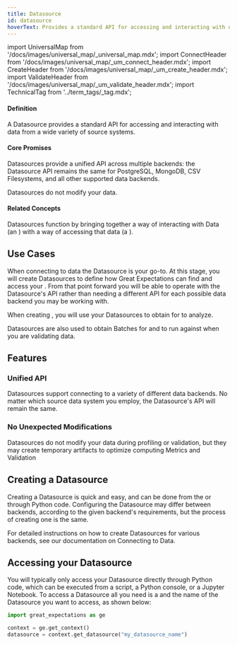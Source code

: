```yaml
---
title: Datasource
id: datasource
hoverText: Provides a standard API for accessing and interacting with data from a wide variety of source systems.
---
```


import UniversalMap from '/docs/images/universal_map/_universal_map.mdx';
import ConnectHeader from '/docs/images/universal_map/_um_connect_header.mdx';
import CreateHeader from '/docs/images/universal_map/_um_create_header.mdx';
import ValidateHeader from '/docs/images/universal_map/_um_validate_header.mdx';
import TechnicalTag from '../term_tags/_tag.mdx';

<UniversalMap setup='inactive' connect='active' create='active' validate='active'/>

#### Definition

A Datasource provides a standard API for accessing and interacting with data from a wide variety of source systems.

#### Core Promises

Datasources provide a unified API across multiple backends: the Datasource API remains the same for PostgreSQL, MongoDB, CSV Filesystems, and all other supported data backends.  

Datasources do not modify your data.

#### Related Concepts

Datasources function by bringing together a way of interacting with Data (an <TechnicalTag relative="../" tag="execution_engine" text="Execution Engine" />) with a way of accessing that data (a <TechnicalTag relative="../" tag="data_connector" text="Data Connector." />).

## Use Cases

<ConnectHeader/>

When connecting to data the Datasource is your go-to.  At this stage, you will create Datasources to define how Great Expectations can find and access your <TechnicalTag relative="../" tag="data_asset" text="Data Assets." />.  From that point forward you will be able to operate with the Datasource's API rather than needing a different API for each possible data backend you may be working with.

<CreateHeader/>

When creating <TechnicalTag relative="../" tag="expectation" text="Expectations" />, you will use your Datasources to obtain <TechnicalTag relative="../" tag="batch" text="Batches" /> for <TechnicalTag relative="../" tag="profiler" text="Profilers" /> to analyze.

<ValidateHeader/>

Datasources are also used to obtain Batches for <TechnicalTag relative="../" tag="expectation_suite" text="Expectation Suites" /> and <TechnicalTag relative="../" tag="validator" text="Validators" /> to run against when you are validating data.

## Features

### Unified API

Datasources support connecting to a variety of different data backends.  No matter which source data system you employ, the Datasource's API will remain the same.

### No Unexpected Modifications

Datasources do not modify your data during profiling or validation, but they may create temporary artifacts to optimize computing Metrics and Validation


## Creating a Datasource

Creating a Datasource is quick and easy, and can be done from the <TechnicalTag relative="../" tag="cli" text="CLI" /> or through Python code.  Configuring the Datasource may differ between backends, according to the given backend's requirements, but the process of creating one is the same.

For detailed instructions on how to create Datasources for various backends, see our documentation on Connecting to Data.

## Accessing your Datasource

You will typically only access your Datasource directly through Python code, which can be executed from a script, a Python console, or a Jupyter Notebook.  To access a Datasource all you need is a <TechnicalTag relative="../" tag="data_context" text="Data Context." /> and the name of the Datasource you want to access, as shown below:

```python title="Python console:"
import great_expectations as ge

context = ge.get_context()
datasource = context.get_datasource("my_datasource_name")
```

<!---

NOTES: TEMPORARY
-----------------
Provides a unified API for using a Data Connector and an Execution Engine to access data, regardless of the native methods required to access the data associated with the Data Connector.
Brings together a way of interacting with data (an Execution Engine) and a way of accessing that data (a Data Connector). Data Assets live within a Datasource; Datasources are used to obtain Batches for Validators, Expectation Suites, and Profilers.

-->
